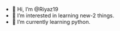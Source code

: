 - 👋 Hi, I’m @Riyaz19
- 👀 I’m interested in learning new-2 things.
- 🌱 I’m currently learning python.
<!---
Riyaz19/Riyaz19 is a ✨ special ✨ repository because its `README.md` (this file) appears on your GitHub profile.
You can click the Preview link to take a look at your changes.
--->
